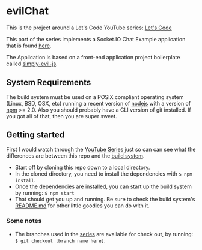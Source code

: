 # evilChat

This is the project around a Let's Code YouTube series: [Let's Code](http://bit.ly/1KK0lOp)

This part of the series implements a Socket.IO Chat Example application that is found [here](http://socket.io/get-started/chat/).

The Application is based on a front-end application project boilerplate called [simply-evil-js](https://github.com/evilsoft/simply-evil-js).

## System Requirements
The build system must be used on a POSIX compliant operating system (Linux, BSD, OSX, etc) running a recent version of [nodejs](https://nodejs.org/) with a version of [npm](https://www.npmjs.com/) >= 2.0. Also you should probably have a CLI version of git installed. If you got all of that, then you are super sweet.

## Getting started
First I would watch through the [YouTube Series](http://bit.ly/1KK0lOp) just so can can see what the differences are between this repo and the [build system](https://github.com/evilsoft/simply-evil-js).

* Start off by cloning this repo down to a local directory.
* In the cloned directory, you need to install the dependencies with `$ npm install`.
* Once the dependencies are installed, you can start up the build system by running: `$ npm start`
* That should get you up and running. Be sure to check the build system's [README.md](https://github.com/evilsoft/simply-evil-js/blob/master/README.md) for other little goodies you can do with it.

### Some notes
* The branches used in the [series](http://bit.ly/1KK0lOp) are available for check out, by running: `$ git checkout [branch name here]`.